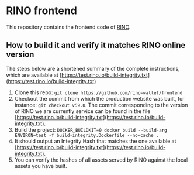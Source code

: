 # RINO frontend

This repository contains the frontend code of [RINO](https://test.rino.io).

## How to build it and verify it matches RINO online version

The steps below are a shortened summary of the complete instructions, which are available at [https://test.rino.io/build-integrity.txt](https://test.rino.io/build-integrity.txt)


1. Clone this repo: `git clone https://github.com/rino-wallet/frontend`
2. Checkout the commit from which the production website was built, for instance: `git checkout v59.0`. The commit corresponding to the version of RINO we are currently service can be found in the file [https://test.rino.io/build-integrity.txt](https://test.rino.io/build-integrity.txt).
3. Build the project: `DOCKER_BUILDKIT=0 docker build --build-arg ENVIRON=test -f build-integrity.Dockerfile --no-cache .`
4. It should output an Integrity Hash that matches the one available at [https://test.rino.io/build-integrity.txt](https://test.rino.io/build-integrity.txt).
5. You can verify the hashes of all assets served by RINO against the local assets you have built.

